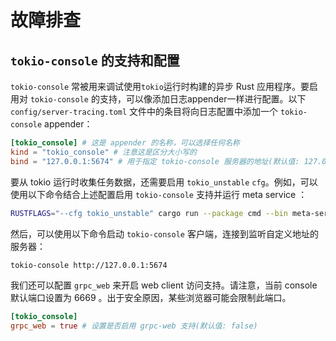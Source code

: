 # 故障排查

## `tokio-console` 的支持和配置

`tokio-console` 常被用来调试使用`tokio`运行时构建的异步 Rust 应用程序。要启用对 `tokio-console` 的支持，可以像添加日志appender一样进行配置。以下 `config/server-tracing.toml` 文件中的条目将向日志配置中添加一个 `tokio-console` appender：

```toml
[tokio_console] # 这是 appender 的名称，可以选择任何名称
kind = "tokio_console" # 注意这是区分大小写的
bind = "127.0.0.1:5674" # 用于指定 tokio-console 服务器的地址(默认值: 127.0.0.1:6669)
```

要从 tokio 运行时收集任务数据，还需要启用 `tokio_unstable` `cfg`。例如，可以使用以下命令结合上述配置启用 `tokio-console` 支持并运行 meta service ：

```bash
RUSTFLAGS="--cfg tokio_unstable" cargo run --package cmd --bin meta-service
```

然后，可以使用以下命令启动 `tokio-console` 客户端，连接到监听自定义地址的服务器：

```bash
tokio-console http://127.0.0.1:5674
```

我们还可以配置 `grpc_web` 来开启 web client 访问支持。请注意，当前 console 默认端口设置为 6669 。出于安全原因，某些浏览器可能会限制此端口。

```toml
[tokio_console]
grpc_web = true # 设置是否启用 grpc-web 支持(默认值: false)
```

